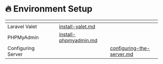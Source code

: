 # 🔥 Environment Setup



<table data-view="cards"><thead><tr><th></th><th></th><th></th><th data-type="content-ref"></th><th data-type="content-ref"></th></tr></thead><tbody><tr><td>Laravel Valet</td><td></td><td></td><td><a href="install-valet.md">install-valet.md</a></td><td></td></tr><tr><td>PHPMyAdmin</td><td></td><td></td><td><a href="install-phpmyadmin.md">install-phpmyadmin.md</a></td><td></td></tr><tr><td>Configuring Server</td><td></td><td></td><td></td><td><a href="configuring-the-server.md">configuring-the-server.md</a></td></tr></tbody></table>

